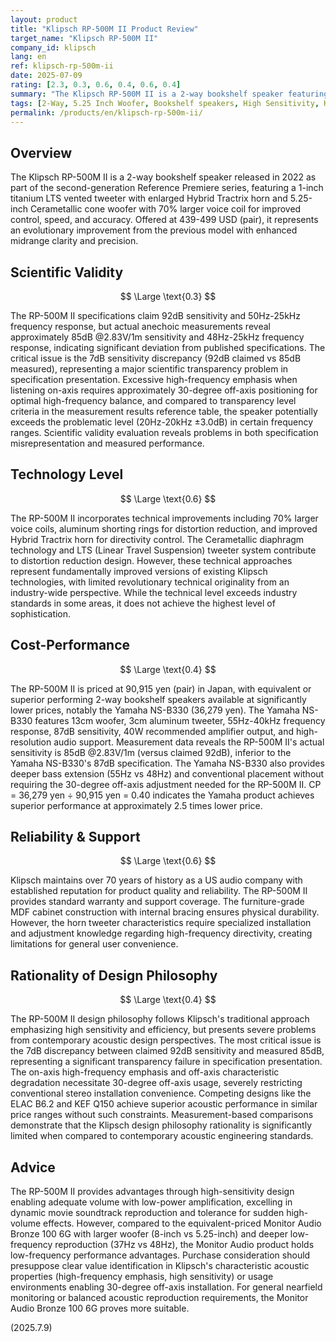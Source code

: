 ```yaml
---
layout: product
title: "Klipsch RP-500M II Product Review"
target_name: "Klipsch RP-500M II"
company_id: klipsch
lang: en
ref: klipsch-rp-500m-ii
date: 2025-07-09
rating: [2.3, 0.3, 0.6, 0.4, 0.6, 0.4]
summary: "The Klipsch RP-500M II is a 2-way bookshelf speaker featuring a 5.25-inch woofer and 1-inch titanium tweeter with high-sensitivity design providing excellent efficiency, though evaluation is limited by frequency response issues and restricted technical originality."
tags: [2-Way, 5.25 Inch Woofer, Bookshelf speakers, High Sensitivity, Horn Tweeter]
permalink: /products/en/klipsch-rp-500m-ii/
---
```

## Overview

The Klipsch RP-500M II is a 2-way bookshelf speaker released in 2022 as part of the second-generation Reference Premiere series, featuring a 1-inch titanium LTS vented tweeter with enlarged Hybrid Tractrix horn and 5.25-inch Cerametallic cone woofer with 70% larger voice coil for improved control, speed, and accuracy. Offered at 439-499 USD (pair), it represents an evolutionary improvement from the previous model with enhanced midrange clarity and precision.

## Scientific Validity

$$ \Large \text{0.3} $$

The RP-500M II specifications claim 92dB sensitivity and 50Hz-25kHz frequency response, but actual anechoic measurements reveal approximately 85dB @2.83V/1m sensitivity and 48Hz-25kHz frequency response, indicating significant deviation from published specifications. The critical issue is the 7dB sensitivity discrepancy (92dB claimed vs 85dB measured), representing a major scientific transparency problem in specification presentation. Excessive high-frequency emphasis when listening on-axis requires approximately 30-degree off-axis positioning for optimal high-frequency balance, and compared to transparency level criteria in the measurement results reference table, the speaker potentially exceeds the problematic level (20Hz-20kHz ±3.0dB) in certain frequency ranges. Scientific validity evaluation reveals problems in both specification misrepresentation and measured performance.

## Technology Level

$$ \Large \text{0.6} $$

The RP-500M II incorporates technical improvements including 70% larger voice coils, aluminum shorting rings for distortion reduction, and improved Hybrid Tractrix horn for directivity control. The Cerametallic diaphragm technology and LTS (Linear Travel Suspension) tweeter system contribute to distortion reduction design. However, these technical approaches represent fundamentally improved versions of existing Klipsch technologies, with limited revolutionary technical originality from an industry-wide perspective. While the technical level exceeds industry standards in some areas, it does not achieve the highest level of sophistication.

## Cost-Performance

$$ \Large \text{0.4} $$

The RP-500M II is priced at 90,915 yen (pair) in Japan, with equivalent or superior performing 2-way bookshelf speakers available at significantly lower prices, notably the Yamaha NS-B330 (36,279 yen). The Yamaha NS-B330 features 13cm woofer, 3cm aluminum tweeter, 55Hz-40kHz frequency response, 87dB sensitivity, 40W recommended amplifier output, and high-resolution audio support. Measurement data reveals the RP-500M II's actual sensitivity is 85dB @2.83V/1m (versus claimed 92dB), inferior to the Yamaha NS-B330's 87dB specification. The Yamaha NS-B330 also provides deeper bass extension (55Hz vs 48Hz) and conventional placement without requiring the 30-degree off-axis adjustment needed for the RP-500M II. CP = 36,279 yen ÷ 90,915 yen = 0.40 indicates the Yamaha product achieves superior performance at approximately 2.5 times lower price.

## Reliability & Support

$$ \Large \text{0.6} $$

Klipsch maintains over 70 years of history as a US audio company with established reputation for product quality and reliability. The RP-500M II provides standard warranty and support coverage. The furniture-grade MDF cabinet construction with internal bracing ensures physical durability. However, the horn tweeter characteristics require specialized installation and adjustment knowledge regarding high-frequency directivity, creating limitations for general user convenience.

## Rationality of Design Philosophy

$$ \Large \text{0.4} $$

The RP-500M II design philosophy follows Klipsch's traditional approach emphasizing high sensitivity and efficiency, but presents severe problems from contemporary acoustic design perspectives. The most critical issue is the 7dB discrepancy between claimed 92dB sensitivity and measured 85dB, representing a significant transparency failure in specification presentation. The on-axis high-frequency emphasis and off-axis characteristic degradation necessitate 30-degree off-axis usage, severely restricting conventional stereo installation convenience. Competing designs like the ELAC B6.2 and KEF Q150 achieve superior acoustic performance in similar price ranges without such constraints. Measurement-based comparisons demonstrate that the Klipsch design philosophy rationality is significantly limited when compared to contemporary acoustic engineering standards.

## Advice

The RP-500M II provides advantages through high-sensitivity design enabling adequate volume with low-power amplification, excelling in dynamic movie soundtrack reproduction and tolerance for sudden high-volume effects. However, compared to the equivalent-priced Monitor Audio Bronze 100 6G with larger woofer (8-inch vs 5.25-inch) and deeper low-frequency reproduction (37Hz vs 48Hz), the Monitor Audio product holds low-frequency performance advantages. Purchase consideration should presuppose clear value identification in Klipsch's characteristic acoustic properties (high-frequency emphasis, high sensitivity) or usage environments enabling 30-degree off-axis installation. For general nearfield monitoring or balanced acoustic reproduction requirements, the Monitor Audio Bronze 100 6G proves more suitable.

(2025.7.9)